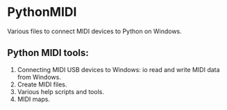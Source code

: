 # PythonMIDI
Various files to connect MIDI devices to Python on Windows.

Python MIDI tools:
------------------

1. Connecting MIDI USB devices to Windows: io read and write MIDI data from Windows.
2. Create MIDI files.
3. Various help scripts and tools.
4. MIDI maps.
